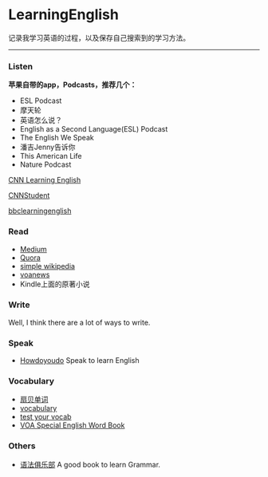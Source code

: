 # LearningEnglish

记录我学习英语的过程，以及保存自己搜索到的学习方法。

---

### Listen

**苹果自带的app，Podcasts，推荐几个：**

* ESL Podcast
* 摩天轮
* 英语怎么说？
* English as a Second Language(ESL) Podcast
* The English We Speak
* 潘吉Jenny告诉你
* This American Life
* Nature Podcast

[CNN Learning English](https://cnn-learn-english.papagei.com)

[CNNStudent](https://www.youtube.com/user/CNNStudent)

[bbclearningenglish](https://www.youtube.com/user/bbclearningenglish)

### Read

* [Medium](https://medium.com/)
* [Quora](https://www.quora.com/)
* [simple wikipedia](https://simple.wikipedia.org)
* [voanews](http://learningenglish.voanews.com/)
* Kindle上面的原著小说

### Write

Well, I think there are a lot of ways to write.

### Speak

* [Howdoyoudo](https://howdoyou.do/) Speak to learn English

### Vocabulary

* [扇贝单词](http://www.shanbay.com/)
* [vocabulary](https://www.vocabulary.com/)
* [test your vocab](http://testyourvocab.com/)
* [VOA Special English Word Book](https://simple.wikipedia.org/wiki/Wikipedia:VOA_Special_English_Word_Book)

### Others

* [语法俱乐部](https://zhusandiao.gitbooks.io/grammar-club/content/xu.html) A good book to learn Grammar.
